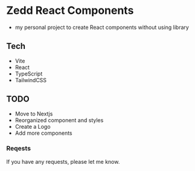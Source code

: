 # Zedd React Components
- my personal project to create React components without using library

## Tech
- Vite
- React
- TypeScript
- TailwindCSS

## TODO
- Move to Nextjs
- Reorganized component and styles
- Create a Logo
- Add more components

### Reqests
If you have any requests, please let me know.
